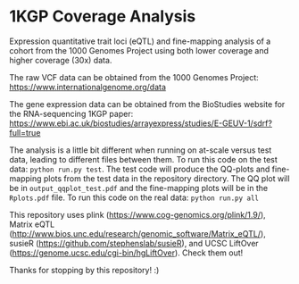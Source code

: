 # 1KGP Coverage Analysis
Expression quantitative trait loci (eQTL) and fine-mapping analysis of a cohort from the 1000 Genomes Project using both lower coverage and higher coverage (30x) data.

The raw VCF data can be obtained from the 1000 Genomes Project: https://www.internationalgenome.org/data

The gene expression data can be obtained from the BioStudies website for the RNA-sequencing 1KGP paper: https://www.ebi.ac.uk/biostudies/arrayexpress/studies/E-GEUV-1/sdrf?full=true

The analysis is a little bit different when running on at-scale versus test data, leading to different files between them. To run this code on the test data: ```python run.py test```. The test code will produce the QQ-plots and fine-mapping plots from the test data in the repository directory. The QQ plot will be in ```output_qqplot_test.pdf``` and the fine-mapping plots will be in the ```Rplots.pdf``` file. To run this code on the real data: ```python run.py all```

This repository uses plink (https://www.cog-genomics.org/plink/1.9/), Matrix eQTL (http://www.bios.unc.edu/research/genomic_software/Matrix_eQTL/), susieR (https://github.com/stephenslab/susieR), and UCSC LiftOver (https://genome.ucsc.edu/cgi-bin/hgLiftOver). Check them out! 

Thanks for stopping by this repository! :)

